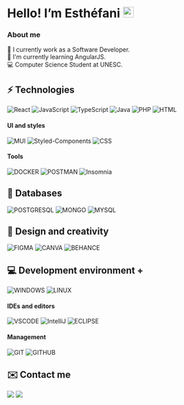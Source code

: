  # Hello! I’m Esthéfani <img src="https://media.giphy.com/media/hvRJCLFzcasrR4ia7z/giphy.gif" width="25px">
<!-- <img align="right" alt="computer" height="350" width="350" src="https://cdn.discordapp.com/attachments/762488898597158925/1189239878597218394/computer.png?ex=659d70f2&is=658afbf2&hm=be8d676adac6feb31ec47fc2955cf5eddbbce4f62c8fc1bb2ed7fd393d0f06b2&"> -->

### About me
🔭 I currently work as a Software Developer. <br/>
🌱 I'm currently learning AngularJS. <br/>
💻 Computer Science Student at UNESC.

## ⚡ Technologies 
![React](https://custom-icon-badges.demolab.com/badge/-React-61dafb?style=for-the-badge)
![JavaScript](https://custom-icon-badges.demolab.com/badge/-JavaScript-ffff00?style=for-the-badge)
![TypeScript](https://custom-icon-badges.demolab.com/badge/-TypeScript-3178C6?style=for-the-badge)
![Java](https://custom-icon-badges.demolab.com/badge/-JAVA-0D89C6?style=for-the-badge)
![PHP](https://custom-icon-badges.demolab.com/badge/-PHP-787CB4?style=for-the-badge)
![HTML](https://custom-icon-badges.demolab.com/badge/-HTML-E44D26?style=for-the-badge)

#### UI and styles
![MUI](https://custom-icon-badges.demolab.com/badge/-MUI-007FFF?style=for-the-badge)
![Styled-Components](https://custom-icon-badges.demolab.com/badge/-Styled_Components-E28685?style=for-the-badge)
![CSS](https://custom-icon-badges.demolab.com/badge/-CSS-2465F1?style=for-the-badge)

#### Tools
![DOCKER](https://custom-icon-badges.demolab.com/badge/-DOCKER-099CEC?style=for-the-badge)
![POSTMAN](https://custom-icon-badges.demolab.com/badge/-POSTMAN-FD6C35?style=for-the-badge)
![Insomnia](https://custom-icon-badges.demolab.com/badge/-Insomnia-695ABF?style=for-the-badge)

## 📁 Databases

![POSTGRESQL](https://custom-icon-badges.demolab.com/badge/-PostgreSQL-316092?style=for-the-badge)
![MONGO](https://custom-icon-badges.demolab.com/badge/-MONGODB-07AC4F?style=for-the-badge)
![MYSQL](https://custom-icon-badges.demolab.com/badge/-MYSQL-E3752C?style=for-the-badge)

## 🎨 Design and creativity
![FIGMA](https://custom-icon-badges.demolab.com/badge/-FIGMA-A259FF?style=for-the-badge)
![CANVA](https://custom-icon-badges.demolab.com/badge/-CANVA-1F99D5?style=for-the-badge)
![BEHANCE](https://custom-icon-badges.demolab.com/badge/-BEHANCE-0057FF?style=for-the-badge)

## 💻 Development environment +
![WINDOWS](https://custom-icon-badges.demolab.com/badge/-WINDOWS-054CF4?style=for-the-badge)
![LINUX](https://custom-icon-badges.demolab.com/badge/-LINUX-FCC300?style=for-the-badge)

#### IDEs and editors
![VSCODE](https://custom-icon-badges.demolab.com/badge/-VS_CODE-23A9F2?style=for-the-badge)
![IntelliJ](https://custom-icon-badges.demolab.com/badge/-IntelliJ-FC2E5F?style=for-the-badge)
![ECLIPSE](https://custom-icon-badges.demolab.com/badge/-ECLIPSE-2C2056?style=for-the-badge)

#### Management
![GIT](https://custom-icon-badges.demolab.com/badge/-GIT-F05033?style=for-the-badge)
![GITHUB](https://custom-icon-badges.demolab.com/badge/-GITHUB-1B1E23?style=for-the-badge)
<!-- <img align="right" alt="computer" height="150" width="150" src="https://cdn.discordapp.com/attachments/762488898597158925/1189243587867713546/bye-bye.png?ex=659d7466&is=658aff66&hm=a98f82800b264535d980fc5676739c5f2793c20bdd9b9f166b1638558d3309ee&"> -->

## ✉️ Contact me 
 <a  href = "mailto: esthefani_possamai@hotmail.com" target="_blank"><img src="https://img.shields.io/badge/-Gmail-%23333?style=for-the-badge&logo=gmail&logoColor=white" target="_blank"></a>
  <a href="https://www.linkedin.com/in/esth%C3%A9fani-possamai-41b4981a3?lipi=urn%3Ali%3Apage%3Ad_flagship3_profile_view_base_contact_details%3BIDL8KCwgTcuUaogq7jl9sw%3D%3D" target="_blank"><img src="https://img.shields.io/badge/-LinkedIn-%230077B5?style=for-the-badge&logo=linkedin&logoColor=white" target="_blank"></a>


